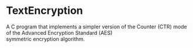 # TextEncryption

A C program that implements a simpler version of the Counter (CTR) mode of the Advanced Encryption Standard (AES)\
symmetric encryption algorithm. 
